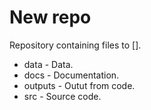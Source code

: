 # New repo
Repository containing files to [].

- data - Data.
- docs - Documentation.
- outputs - Outut from code.
- src - Source code.
